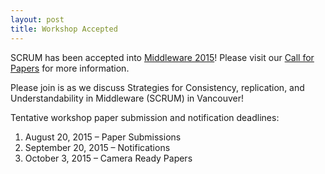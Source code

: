 ```yaml
---
layout: post
title: Workshop Accepted
---
```


SCRUM has been accepted into [Middleware 2015](http://2015.middleware-conference.org/)! Please visit our [Call for Papers](/cfp) for more information.

Please join is as we discuss Strategies for Consistency, replication, and Understandability in Middleware (SCRUM) in Vancouver!

Tentative workshop paper submission and notification deadlines:

1. August 20, 2015 – Paper Submissions
2. September 20, 2015 – Notifications
3. October 3, 2015 – Camera Ready Papers
